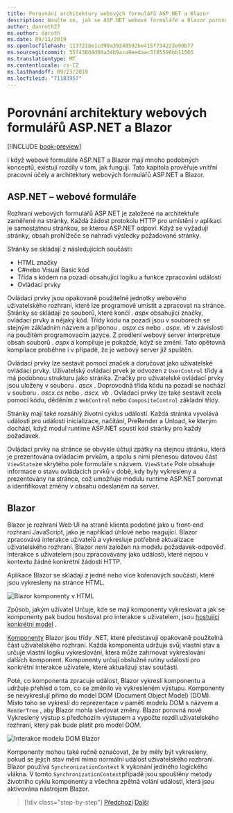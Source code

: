```yaml
---
title: Porovnání architektury webových formulářů ASP.NET a Blazor
description: Naučte se, jak se ASP.NET webové formuláře a Blazor porovnání architektury.
author: danroth27
ms.author: daroth
ms.date: 09/11/2019
ms.openlocfilehash: 1137218e1cd99a39240592be415f734223e90b77
ms.sourcegitcommit: 55f438d4d00a34b9aca9eedaac3f85590bb11565
ms.translationtype: MT
ms.contentlocale: cs-CZ
ms.lasthandoff: 09/23/2019
ms.locfileid: "71183957"
---
```

# <a name="architecture-comparison-of-aspnet-web-forms-and-blazor"></a>Porovnání architektury webových formulářů ASP.NET a Blazor

[!INCLUDE [book-preview](../../../includes/book-preview.md)]

I když webové formuláře ASP.NET a Blazor mají mnoho podobných konceptů, existují rozdíly v tom, jak fungují. Tato kapitola prověřuje vnitřní pracovní účely a architektury webových formulářů ASP.NET a Blazor.

## <a name="aspnet-web-forms"></a>ASP.NET – webové formuláře

Rozhraní webových formulářů ASP.NET je založené na architektuře zaměřené na stránky. Každá žádost protokolu HTTP pro umístění v aplikaci je samostatnou stránkou, se kterou ASP.NET odpoví. Když se vyžadují stránky, obsah prohlížeče se nahradí výsledky požadované stránky.

Stránky se skládají z následujících součástí:

* HTML značky
* C#nebo Visual Basic kód
* Třída s kódem na pozadí obsahující logiku a funkce zpracování událostí
* Ovládací prvky

Ovládací prvky jsou opakovaně použitelné jednotky webového uživatelského rozhraní, které lze programově umístit a zpracovat na stránce. Stránky se skládají ze souborů, které končí *. aspx* obsahující značky, ovládací prvky a nějaký kód. Třídy kódu na pozadí jsou v souborech se stejným základním názvem a příponou *. aspx.cs* nebo *. aspx. vb* v závislosti na použitém programovacím jazyce. Z prodlení webový server interpretuje obsah souborů *. aspx* a kompiluje je pokaždé, když se změní. Tato opětovná kompilace proběhne i v případě, že je webový server již spuštěn.

Ovládací prvky lze sestavit pomocí značek a doručovat jako uživatelské ovládací prvky. Uživatelský ovládací prvek je odvozen z `UserControl` třídy a má podobnou strukturu jako stránka. Značky pro uživatelské ovládací prvky jsou uloženy v souboru *. ascx* . Doprovodná třída kódu na pozadí se nachází v souboru *. ascx.cs* nebo *. ascx. vb* . Ovládací prvky lze také sestavit zcela pomocí kódu, děděním z `WebControl` nebo `CompositeControl` základní třídy.

Stránky mají také rozsáhlý životní cyklus událostí. Každá stránka vyvolává události pro události inicializace, načítání, PreRender a Unload, ke kterým dochází, když modul runtime ASP.NET spustí kód stránky pro každý požadavek.

Ovládací prvky na stránce se obvykle účtují zpátky na stejnou stránku, která je prezentována ovládacím prvkům, a spolu s nimi přenesou datovou část `ViewState`ze skrytého pole formuláře s názvem. `ViewState` Pole obsahuje informace o stavu ovládacích prvků v době, kdy byly vykresleny a prezentovány na stránce, což umožňuje modulu runtime ASP.NET porovnat a identifikovat změny v obsahu odeslaném na server.

## <a name="blazor"></a>Blazor

Blazor je rozhraní Web UI na straně klienta podobné jako u front-end rozhraní JavaScript, jako je například úhlové nebo reagující. Blazor zpracovává interakce uživatelů a vykresluje potřebné aktualizace uživatelského rozhraní. Blazor *není* založen na modelu požadavek-odpověď. Interakce s uživatelem jsou zpracovávány jako události, které nejsou v kontextu žádné konkrétní žádosti HTTP.

Aplikace Blazor se skládají z jedné nebo více kořenových součástí, které jsou vykresleny na stránce HTML.

![Blazor komponenty v HTML](./media/architecture-comparison/blazor-components-in-html.png)

Způsob, jakým uživatel Určuje, kde se mají komponenty vykreslovat a jak se komponenty pak budou hostovat pro interakce s uživatelem, jsou [hostující konkrétní model](hosting-models.md) .

[Komponenty](components.md) Blazor jsou třídy .NET, které představují opakovaně použitelná část uživatelského rozhraní. Každá komponenta udržuje svůj vlastní stav a určuje vlastní logiku vykreslování, která může zahrnovat vykreslování dalších komponent. Komponenty určují obslužné rutiny událostí pro konkrétní interakce uživatele, které aktualizují stav součásti.

Poté, co komponenta zpracuje událost, Blazor vykreslí komponentu a udržuje přehled o tom, co se změnilo ve vykresleném výstupu. Komponenty se nevykreslují přímo do model DOM (Document Object Model) (DOM). Místo toho se vykreslí do reprezentace v paměti modelu DOM s názvem a `RenderTree` , aby Blazor mohla sledovat změny. Blazor porovná nově Vykreslený výstup s předchozím výstupem a vypočte rozdíl uživatelského rozhraní, který pak bude platit pro model DOM.

![Interakce modelu DOM Blazor](./media/architecture-comparison/blazor-dom-interaction.png)

Komponenty mohou také ručně označovat, že by měly být vykresleny, pokud se jejich stav mění mimo normální událost uživatelského rozhraní. Blazor používá `SynchronizationContext` k vykonání jediného logického vlákna. V tomto `SynchronizationContext`případě jsou spouštěny metody životního cyklu komponenty a všechna zpětná volání událostí, která jsou aktivována nástrojem Blazor.

>[!div class="step-by-step"]
>[Předchozí](introduction.md)
>[Další](hosting-models.md)
